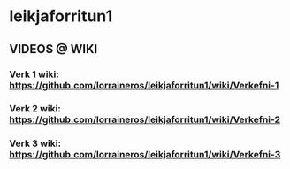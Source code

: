 # leikjaforritun1
## VIDEOS @ WIKI
### Verk 1 wiki: https://github.com/lorraineros/leikjaforritun1/wiki/Verkefni-1
### Verk 2 wiki: https://github.com/lorraineros/leikjaforritun1/wiki/Verkefni-2
### Verk 3 wiki: https://github.com/lorraineros/leikjaforritun1/wiki/Verkefni-3
